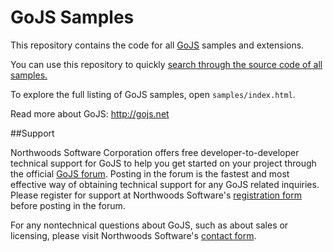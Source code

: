 GoJS Samples
============

This repository contains the code for all [GoJS](http://gojs.net) samples and extensions.

You can use this repository to quickly [search through the source code of all samples.](https://github.com/NorthwoodsSoftware/GoJS-Samples/search?q=setDataProperty&type=Code)

To explore the full listing of GoJS samples, open `samples/index.html`.

Read more about GoJS: http://gojs.net

##Support

Northwoods Software Corporation offers free developer-to-developer technical support for GoJS to help you get started on your project
through the official <a href="http://forum.nwoods.com/forum/forum_topics.asp?FID=8">GoJS forum</a>.
Posting in the forum is the fastest and most effective way of obtaining technical support for any GoJS related inquiries.
Please register for support at Northwoods Software's <a href="http://www.nwoods.com/products/register.html">registration form</a> before posting in the forum.

For any nontechnical questions about GoJS, such as about sales or licensing,
please visit Northwoods Software's <a href = "http://www.nwoods.com/contact.html">contact form</a>.
